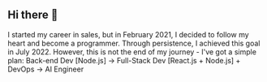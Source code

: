 ## Hi there 👋

I started my career in sales, but in February 2021, I decided to follow my heart and become a programmer. Through persistence, I achieved this goal in July 2022.
However, this is not the end of my journey - I've got a simple plan:
Back-end Dev [Node.js] -> Full-Stack Dev [React.js + Node.js] + DevOps -> AI Engineer
<!--
**piotrproszowski/piotrproszowski** is a ✨ _special_ ✨ repository because its `README.md` (this file) appears on your GitHub profile.

Here are some ideas to get you started:

- 🔭 I’m currently working on ...
- 🌱 I’m currently learning ...
- 👯 I’m looking to collaborate on ...
- 🤔 I’m looking for help with ...
- 💬 Ask me about ...
- 📫 How to reach me: ...
- 😄 Pronouns: ...
- ⚡ Fun fact: ...
-->

